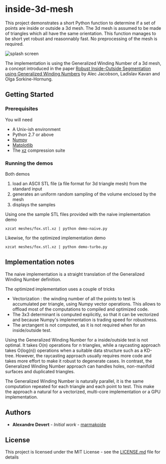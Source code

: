 # inside-3d-mesh

This project demonstrates a short Python function to determine if a set of
points are inside or outside a 3d mesh. The 3d mesh is assumed to be made of
triangles which all have the same orientation. This function manages to be
short yet robust and reasonnably fast. No preprocessing of the mesh is required.

![splash screen](https://raw.githubusercontent.com/marmakoide/inside-3d-mesh/master/splash.png)

The implementation is using the Generalized Winding Number of a 3d mesh, a
concept introduced in the paper 
[Robust Inside-Outside Segmentation using Generalized Winding Numbers](http://igl.ethz.ch/projects/winding-number/)
by Alec Jacobson, Ladislav Kavan and Olga Sorkine-Hornung.

## Getting Started

### Prerequisites

You will need

* A Unix-ish environment
* Python 2.7 or above
* [Numpy](http://www.numpy.org)
* [Matplotlib](https://matplotlib.org)
* The [xz](https://en.wikipedia.org/wiki/Xz) compression suite


### Running the demos

Both demos 

1. load an ASCII STL file (a file format for 3d triangle mesh) from the
standard input
2. generates an uniform random sampling of the volume enclosed by the mesh
3. displays the samples

Using one the sample STL files provided with the naive implementation demo

```
xzcat meshes/fox.stl.xz | python demo-naive.py
```

Likewise, for the optimized implementation demo

```
xzcat meshes/fox.stl.xz | python demo-turbo.py
```

## Implementation notes

The naive implementation is a straight translation of the Generalized Winding 
Number definition. 

The optimized implementation uses a couple of tricks

* Vectorization : the winding number of all the points to test is accumulated 
per triangle, using Numpy vector operations. This allows to offload most of
the computations to compiled and optimized code.
* The 3x3 determinant is computed explicitly, so that it can be vectorized
and because Numpy's implementation is trading speed for robustness.
* The arctangent is not computed, as it is not required when for an 
inside/outside test.

Using the Generalized Winding Number for a inside/outside test is not optimal.
It takes O(n) operations for n triangles, while a raycasting approach takes 
O(log(n)) operations when a suitable data structure such as a KD-tree. However,
the raycasting approach usually requires more code and takes more effort to
make it robust to degenerate cases. In contrast, the Generalized Winding Number 
approach can handles holes, non-manifold surfaces and duplicated triangles.

The Generalized Winding Number is naturally parallel, it is the same computation
repeated for each triangle and each point to test. This make the approach a
natural for a vectorized, multi-core implementation or a GPU implementation.

## Authors

* **Alexandre Devert** - *Initial work* - [marmakoide](https://github.com/marmakoide)

## License

This project is licensed under the MIT License - see the [LICENSE.md](LICENSE.md) file for details

